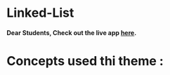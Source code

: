 # Linked-List

#### Dear Students, Check out the live app [here](https://kdeepika-brs.github.io/Arrays/).

# Concepts used thi theme :
###### 
